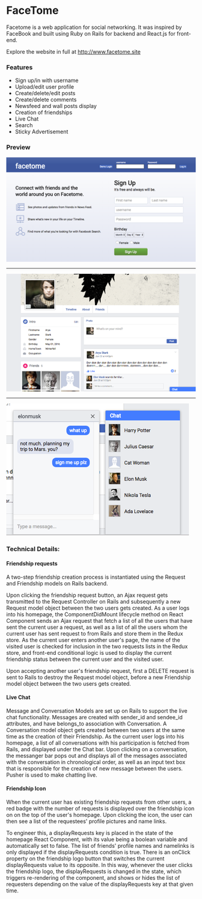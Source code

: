 # FaceTome

Facetome is a web application for social networking. It was inspired by FaceBook and built using Ruby on Rails for backend and React.js for front-end.

Explore the website in full at http://www.facetome.site


### Features
* Sign up/in with username
* Upload/edit user profile
* Create/delete/edit posts
* Create/delete comments
* Newsfeed and wall posts display
* Creation of friendships
* Live Chat
* Search
* Sticky Advertisement

### Preview
![alt text](https://github.com/kevinghst/facetome/blob/master/docs/production%20images/login.jpg)

---------------------------------------------------------------------------------------------------


![alt text](https://github.com/kevinghst/facetome/blob/master/docs/production%20images/wallpic.png)

---------------------------------------------------------------------------------------------------


![alt text](https://github.com/kevinghst/facetome/blob/master/docs/production%20images/chat.png)



### Technical Details:
#### Friendship requests

A two-step friendship creation process is instantiated using the Request and Friendship models on Rails backend.

Upon clicking the friendship request button, an Ajax request gets transmitted to the Request Controller on Rails and subsequently a new Request model object between the two users gets created. As a user logs into his homepage, the ComponentDidMount lifecycle method on React Component sends an Ajax request that fetch a list of all the users that have sent the current user a request, as well as a list of all the users whom the current user has sent request to from Rails and store them in the Redux store. As the current user enters another user's page, the name of the visited user is checked for inclusion in the two requests lists in the Redux store, and front-end conditional logic is used to display the current friendship status between the current user and the visited user.

Upon accepting another user's friendship request, first a DELETE request is sent to Rails to destroy the Request model object, before a new Friendship model object between the two users gets created.

#### Live Chat

Message and Conversation Models are set up on Rails to support the live chat functionality. Messages are created with sender_id and sendee_id attributes, and have belongs_to association with Conversation. A Conversation model object gets created between two users at the same time as the creation of their Friendship. As the current user logs into his homepage, a list of all conversations with his participation is fetched from Rails, and displayed under the Chat bar. Upon clicking on a conversation, the messanger bar pops out and displays all of the messages associated with the conversation in chronological order, as well as an input text box that is responsible for the creation of new message between the users.
Pusher is used to make chatting live.

#### Friendship Icon

When the current user has existing friendship requests from other users, a red badge with the number of requests is displayed over the friendship icon on on the top of the user's homepage. Upon clicking the icon, the user can then see a list of the requestees' profile pictures and name links.

To engineer this, a displayRequests key is placed in the state of the homepage React Component, with its value being a boolean variable and automatically set to false. The list of friends' profile names and namelinks is only displayed if the displayRequests condition is true. There is an onClick property on the friendship logo button that switches the current displayRequests value to its opposite. In this way, whenever the user clicks the friendship logo, the displayRequests is changed in the state, which triggers re-rendering of the component, and shows or hides the list of requesters depending on the value of the displayRequests key at that given time.
